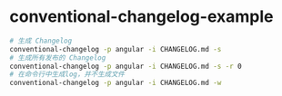 # conventional-changelog-example

```bash
# 生成 Changelog
conventional-changelog -p angular -i CHANGELOG.md -s
# 生成所有发布的 Changelog
conventional-changelog -p angular -i CHANGELOG.md -s -r 0
# 在命令行中生成log，并不生成文件
conventional-changelog -p angular -i CHANGELOG.md -w
```

